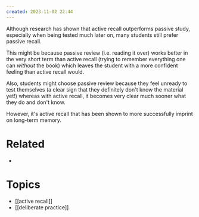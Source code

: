 ```yaml
---
created: 2023-11-02 22:44
---
```


Although research has shown that active recall outperforms passive study, especially when being tested much later on, many students still prefer passive recall. 

This might be because passive review (i.e. reading it over) works better in the very short term than active recall (trying to remember everything one can _without_ the book) which leaves the student with a more confident feeling than active recall would. 

Also, students might choose passive review because they feel unready to test themselves (a clear sign that they definitely don't know the material yet!) whereas with active recall, it becomes very clear much sooner what they do and don't know.

However, it's active recall that has been shown to more successfully imprint on long-term memory.

# Related

- 
# Topics

- [[active recall]]
- [[deliberate practice]]